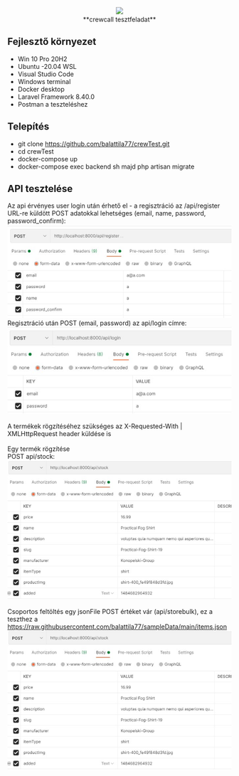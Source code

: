 <p align="center"><img src="https://images.crewcall.hu/x50/o/storage/settings/April2020/Itiu5vWMSZG1xeHJ22EO.png" ><br /> **crewcall tesztfeladat** </p>


## Fejlesztő környezet

- Win 10 Pro 20H2 
- Ubuntu -20.04 WSL
- Visual Studio Code
- Windows terminal
- Docker desktop
- Laravel Framework 8.40.0
- Postman a teszteléshez

## Telepítés

- git clone https://github.com/balattila77/crewTest.git
- cd crewTest
- docker-compose up
- docker-compose exec backend sh majd php artisan migrate

## API tesztelése

Az api érvényes user login után érhető el - a regisztráció az /api/register URL-re küldött
POST adatokkal lehetséges (email, name, password, password_confirm):
<br /><img src="https://github.com/balattila77/crewTest-documentation/blob/main/registration.jpg" alt="user reg" ><br />
Regisztráció után  POST (email, password) az api/login címre:
<br /><img src="https://github.com/balattila77/crewTest-documentation/blob/main/login.jpg" alt="user login" ><br /><br />
A termékek rögzítéséhez szükséges az X-Requested-With | XMLHttpRequest header küldése is
<br /><br />
Egy termék rögzítése<br />
POST api/stock:
<br /><img src="https://github.com/balattila77/crewTest-documentation/blob/main/oneitem.jpg" alt="post one item" ><br /><br />
Csoportos feltöltés egy jsonFile POST értéket vár (api/storebulk), ez a teszthez a 
https://raw.githubusercontent.com/balattila77/sampleData/main/items.json
<br /><img src="https://github.com/balattila77/crewTest-documentation/blob/main/oneitem.jpg" alt="post bulk item" ><br /><br />





